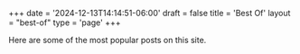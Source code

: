 +++
date = '2024-12-13T14:14:51-06:00'
draft = false
title = 'Best Of'
layout = "best-of"
type = 'page'
+++

Here are some of the most popular posts on this site.